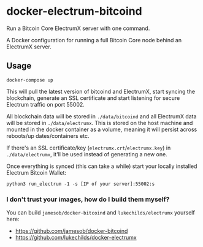 # docker-electrum-bitcoind
Run a Bitcoin Core ElectrumX server with one command.

A Docker configuration for running a full Bitcoin Core node behind an ElectrumX server.

## Usage

```
docker-compose up
```

This will pull the latest version of bitcoind and ElectrumX, start syncing the blockchain, generate an SSL certificate and start listening for secure Electrum traffic on port 55002.

All blockchain data will be stored in `./data/bitcoind` and all ElectrumX data will be stored in `./data/electrumx`. This
 is stored on the host machine and mounted in the docker container as a volume, meaning it will persist across reboots/up
dates/containers etc.

If there's an SSL certificate/key (`electrumx.crt`/`electrumx.key`) in `./data/electrumx`, it'll be used instead of generating a new one.

Once everything is synced (this can take a while) start your locally installed Electrum Bitcoin Wallet:

```
python3 run_electrum -1 -s [IP of your server]:55002:s
```

### I don't trust your images, how do I build them myself?

You can build `jamesob/docker-bitcoind` and `lukechilds/electrumx` yourself here:

- https://github.com/jamesob/docker-bitcoind
- https://github.com/lukechilds/docker-electrumx

